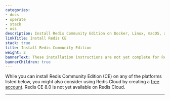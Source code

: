 ```yaml
---
categories:
- docs
- operate
- stack
- oss
description: Install Redis Community Edition on Docker, Linux, macOS, and Windows (via Docker only)
linkTitle: Install Redis CE
stack: true
title: Install Redis Community Edition
weight: 2
bannerText: These installation instructions are not yet complete for Redis CE 8.0 RC1. For installation instructions prior to Redis CE 8.0, see [these pages]({{< relref "/operate/oss_and_stack/install/archive" >}}).
bannerChildren: true
---
```


While you can install Redis Community Edition (CE) on any of the platforms listed below, you might also consider using Redis Cloud by creating a [free account](https://redis.com/try-free/?utm_source=redisio&utm_medium=referral&utm_campaign=2023-09-try_free&utm_content=cu-redis_cloud_users).
Redis CE 8.0 is not yet available on Redis Cloud.

<hr/>